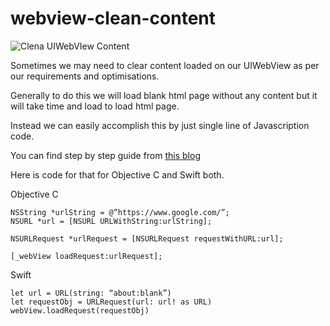 # webview-clean-content

![Clena UIWebVIew Content](https://www.logisticinfotech.com/wp-content/uploads/2018/06/375-667.gif)

Sometimes we may need to clear content loaded on our UIWebView as per our requirements and optimisations.

Generally to do this we will load blank html page without any content but it will take time and load to load html page. 

Instead we can easily accomplish this by just single line of Javascription code. 

You can find step by step guide from [this blog](https://www.logisticinfotech.com/blog/clean-uiwebview-content)

Here is code for that for Objective C and Swift both.

Objective C
```
NSString *urlString = @”https://www.google.com/”;
NSURL *url = [NSURL URLWithString:urlString];

NSURLRequest *urlRequest = [NSURLRequest requestWithURL:url];

[_webView loadRequest:urlRequest];
```

Swift 

```
let url = URL(string: “about:blank”)
let requestObj = URLRequest(url: url! as URL)
webView.loadRequest(requestObj)
```
